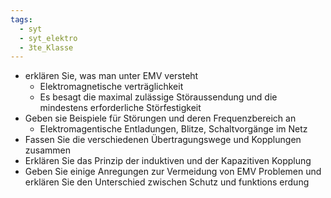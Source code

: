 ```yaml
---
tags:
  - syt
  - syt_elektro
  - 3te_Klasse
---
```

- erklären Sie, was man unter EMV versteht
	- Elektromagnetische verträglichkeit
	- Es besagt die maximal zulässige Störaussendung und die mindestens erforderliche Störfestigkeit
- Geben sie Beispiele für Störungen und deren Frequenzbereich an
	- Elektromagentische Entladungen, Blitze, Schaltvorgänge im Netz
- Fassen Sie die verschiedenen Übertragungswege und Kopplungen zusammen
- Erklären Sie das Prinzip der induktiven und der Kapazitiven Kopplung
- Geben Sie einige Anregungen zur Vermeidung von EMV Problemen und erklären Sie den Unterschied zwischen Schutz und funktions erdung